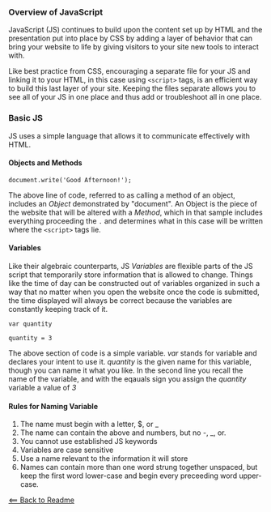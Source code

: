 ### Overview of JavaScript

JavaScript (JS) continues to build upon the content set up by HTML and the presentation put into place by CSS by adding a layer of behavior that can bring your website to life by giving visitors to your site new tools to interact with.

Like best practice from CSS, encouraging a separate file for your JS and linking it to your HTML, in this case using ```<script>``` tags, is an efficient way to build this last layer of your site. Keeping the files separate allows you to see all of your JS in one place and thus add or troubleshoot all in one place.

### Basic JS
JS uses a simple language that allows it to communicate effectively with HTML.
#### Objects and Methods
```document.write('Good Afternoon!');```

The above line of code, referred to as calling a method of an object, includes an *Object* demonstrated by "document". An Object is the piece of the website that will be altered with a *Method*, which in that sample includes everything proceeding the  ```.``` and determines what in this case will be written where the ```<script>``` tags lie.
#### Variables
Like their algebraic counterparts, JS *Variables* are flexible parts of the JS script that temporarily store information that is allowed to change. Things like the time of day can be constructed out of variables organized in such a way that no matter when you open the website once the code is submitted, the time displayed will always be correct because the variables are constantly keeping track of it. 

```var quantity```

```quantity = 3```

The above section of code is a simple variable. *var* stands for variable and declares your intent to use it. *quantity* is the given name for this variable, though you can name it what you like. In the second line you recall the name of the variable, and with the eqauals sign you assign the *quantity* variable a value of *3*

#### Rules for Naming Variable
1. The name must begin with a letter, $, or _
1. The name can contain the above and numbers, but no -, _, or.
1. You cannot use established JS keywords
1. Variables are case sensitive
1. Use a name relevant to the information it will store
1. Names can contain more than one word strung together unspaced, but keep the first word lower-case and begin every preceeding word upper-case.







[<== Back to Readme](README.md)